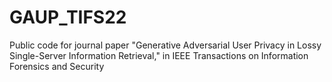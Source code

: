 # GAUP_TIFS22
Public code for journal paper "Generative Adversarial User Privacy in Lossy Single-Server Information Retrieval," in IEEE Transactions on Information Forensics and Security
